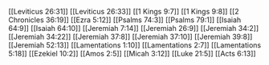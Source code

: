 [[Leviticus 26:31]]
[[Leviticus 26:33]]
[[1 Kings 9:7]]
[[1 Kings 9:8]]
[[2 Chronicles 36:19]]
[[Ezra 5:12]]
[[Psalms 74:3]]
[[Psalms 79:1]]
[[Isaiah 64:9]]
[[Isaiah 64:10]]
[[Jeremiah 7:14]]
[[Jeremiah 26:9]]
[[Jeremiah 34:2]]
[[Jeremiah 34:22]]
[[Jeremiah 37:8]]
[[Jeremiah 37:10]]
[[Jeremiah 39:8]]
[[Jeremiah 52:13]]
[[Lamentations 1:10]]
[[Lamentations 2:7]]
[[Lamentations 5:18]]
[[Ezekiel 10:2]]
[[Amos 2:5]]
[[Micah 3:12]]
[[Luke 21:5]]
[[Acts 6:13]]
